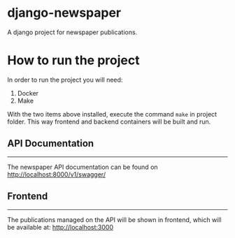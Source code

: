 # django-newspaper

A django project for newspaper publications.

<h1>How to run the project</h1>
<p>In order to run the project you will need:<p>
<ol>
    <li>Docker</li>
    <li>Make</li> 
</ol>
<p>With the two items above installed, execute the command <code>make</code> in project folder. This way frontend and backend containers will be built and run.</p>

<h2>API Documentation</h2>
<hr>
<p>The newspaper API documentation can be found on <a href="http://localhost:8000/v1/swagger/">http://localhost:8000/v1/swagger/</a></p>
<h2>Frontend</h2>
<hr>
<p>The publications managed on the API will be shown in frontend, which will be available at: <a href="http://localhost:3000">http://localhost:3000</a>

